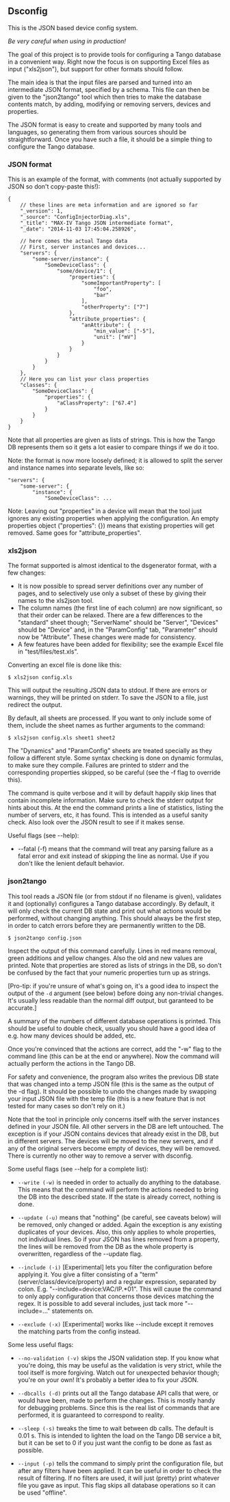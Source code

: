 ## Dsconfig

This is the JSON based device config system.

*Be very careful when using in production!*

The goal of this project is to provide tools for configuring a Tango database in a convenient way. Right now the focus is on supporting Excel files as input ("xls2json"), but support for other formats should follow.

The main idea is that the input files are parsed and turned into an intermediate JSON format, specified by a schema. This file can then be given to the "json2tango" tool which then tries to make the database contents match, by adding, modifying or removing servers, devices and properties.

The JSON format is easy to create and supported by many tools and languages, so generating them from various sources should be straightforward. Once you have such a file, it should be a simple thing to configure the Tango database.


### JSON format

This is an example of the format, with comments (not actually supported by JSON so don't copy-paste this!):

    {
        // these lines are meta information and are ignored so far
        "_version": 1,
        "_source": "ConfigInjectorDiag.xls",
        "_title": "MAX-IV Tango JSON intermediate format",
        "_date": "2014-11-03 17:45:04.258926",

        // here comes the actual Tango data
        // First, server instances and devices...
        "servers": {
            "some-server/instance": {
                "SomeDeviceClass": {
                    "some/device/1": {
                        "properties": {
                            "someImportantProperty": [
                                "foo",
                                "bar"
                            ],
                            "otherProperty": ["7"]
                        },
                        "attribute_properties": {
                            "anAttribute": {
                                "min_value": ["-5"],
                                "unit": ["mV"]
                            }
                        }
                    }
                }
            }
        },
        // Here you can list your class properties
        "classes": {
            "SomeDeviceClass": {
                "properties": {
                    "aClassProperty": ["67.4"]
                }
            }
        }
    }

Note that all properties are given as lists of strings. This is how the Tango DB represents them so it gets a lot easier to compare things if we do it too.

Note: the format is now more loosely defined; it is allowed to split the server and instance names into separate levels, like so:

    "servers": {
        "some-server": {
            "instance": {
                "SomeDeviceClass": ...

Note: Leaving out "properties" in a device will mean that the tool just ignores any existing properties when applying the configuration. An empty properties object ("properties": {}) means that existing properties will get removed. Same goes for "attribute_properties".


### xls2json

The format supported is almost identical to the dsgenerator format, with a few changes:
 - It is now possible to spread server definitions over any number of pages, and to selectively use only a subset of these by giving their names to the xls2json tool.
 - The column names (the first line of each column) are now significant, so that their order can be relaxed. There are a few differences to the "standard" sheet though; "ServerName" should be "Server", "Devices" should be "Device" and, in the "ParamConfig" tab, "Parameter" should now be "Attribute". These changes were made for consistency.
 - A few features have been added for flexibility; see the example Excel file in "test/files/test.xls".

Converting an excel file is done like this:

    $ xls2json config.xls

This will output the resulting JSON data to stdout. If there are errors or warnings, they will be printed on stderr. To save the JSON to a file, just redirect the output.

By default, all sheets are processed. If you want to only include some of them, include the sheet names as further arguments to the command:

    $ xls2json config.xls sheet1 sheet2

The "Dynamics" and "ParamConfig" sheets are treated specially as they follow a different style. Some syntax checking is done on dynamic formulas, to make sure they compile. Failures are printed to stderr and the corresponding properties skipped, so be careful (see the -f flag to override this).

The command is quite verbose and it will by default happily skip lines that contain incomplete information. Make sure to check the stderr output for hints about this. At the end the command prints a line of statistics, listing the number of servers, etc, it has found. This is intended as a useful sanity check. Also look over the JSON result to see if it makes sense.

Useful flags (see --help):

 * --fatal (-f) means that the command will treat any parsing failure as a fatal error and exit instead of skipping the line as normal. Use if you don't like the lenient default behavior.


### json2tango

This tool reads a JSON file (or from stdout if no filename is given), validates it and (optionally) configures a Tango database accordingly. By default, it will only check the current DB state and print out what actions would be performed, without changing anything. This should always be the first step, in order to catch errors before they are permanently written to the DB.

    $ json2tango config.json

Inspect the output of this command carefully. Lines in red means removal, green additions and yellow changes. Also the old and new values are printed. Note that properties are stored as lists of strings in the DB, so don't be confused by the fact that your numeric properties turn up as strings.

[Pro-tip: if you're unsure of what's going on, it's a good idea to inspect the output of the `-d` argument (see below) before doing any non-trivial changes. It's usually less readable than the normal diff output, but garanteed to be accurate.]

A summary of the numbers of different database operations is printed. This should be useful to double check, usually you should have a good idea of e.g. how many devices should be added, etc.

Once you're convinced that the actions are correct, add the "-w" flag to the command line (this can be at the end or anywhere). Now the command will actually perform the actions in the Tango DB.

For safety and convenience, the program also writes the previous DB state that was changed into a temp JSON file (this is the same as the output of the -d flag). It should be possible to undo the changes made by swapping your input JSON file with the temp file (this is a new feature that is not tested for many cases so don't rely on it.)

Note that the tool in principle only concerns itself with the server instances defined in your JSON file. All other servers in the DB are left untouched. The exception is if your JSON contains devices that already exist in the DB, but in different servers. The devices will be moved to the new servers, and if any of the original servers become empty of devices, they will be removed. There is currently no other way to remove a server with dsconfig.

Some useful flags (see --help for a complete list):

 * `--write (-w)` is needed in order to actually do anything to the database. This means that the command will perform the actions needed to bring the DB into the described state. If the state is already correct, nothing is done.

 * `--update (-u)` means that "nothing" (be careful, see caveats below) will be removed, only changed or added. Again the exception is any existing duplicates of your devices. Also, this only applies to whole properties, not individual lines. So if your JSON has lines removed from a property, the lines will be removed from the DB as the whole property is overwritten, regardless of the --update flag.

 * `--include (-i)` [Experimental] lets you filter the configuration before applying it. You give a filter consisting of a "term" (server/class/device/property) and a regular expression, separated by colon. E.g. "--include=device:VAC/IP.*01". This will cause the command to only apply configuration that concerns those devices matching the regex. It is possible to add several includes, just tack more "--include=..." statements on.

 * `--exclude (-x)` [Experimental] works like --include except it removes the matching parts from the config instead.


Some less useful flags:

 * `--no-validation (-v)` skips the JSON validation step. If you know what you're doing, this may be useful as the validation is very strict, while the tool itself is more forgiving. Watch out for unexpected behavior though; you're on your own! It's probably a better idea to fix your JSON.

 * `--dbcalls (-d)` prints out all the Tango database API calls that were, or would have been, made to perform the changes. This is mostly handy for debugging problems. Since this is the real list of commands that are performed, it is guaranteed to correspond to reality.

 * `--sleep (-s)` tweaks the time to wait between db calls. The default is 0.01 s. This is intended to lighten the load on the Tango DB service a bit, but it can be set to 0 if you just want the config to be done as fast as possible.

 * `--input (-p)` tells the command to simply print the configuration file, but after any filters have been applied. It can be useful in order to check the result of filtering. If no filters are used, it will just (pretty) print whatever file you gave as input. This flag skips all database operations so it can be used "offline".
